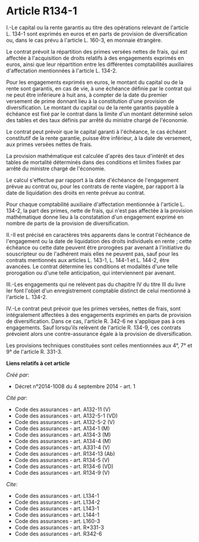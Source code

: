# Article R134-1

I.-Le capital ou la rente garantis au titre des opérations relevant de l'article L. 134-1 sont exprimés en euros et en parts
de provision de diversification ou, dans le cas prévu à l'article L. 160-3, en monnaie étrangère. 

Le contrat prévoit la répartition des primes versées nettes de frais, qui est affectée à l'acquisition de droits relatifs à
des engagements exprimés en euros, ainsi que leur répartition entre les différentes comptabilités auxiliaires d'affectation
mentionnées à l'article L. 134-2. 

Pour les engagements exprimés en euros, le montant du capital ou de la rente sont garantis, en cas de vie, à une échéance
définie par le contrat qui ne peut être inférieure à huit ans, à compter de la date du premier versement de prime donnant
lieu à la constitution d'une provision de diversification. Le montant du capital ou de la rente garantis payable à échéance
est fixé par le contrat dans la limite d'un montant déterminé selon des tables et des taux définis par arrêté du ministre
chargé de l'économie. 

Le contrat peut prévoir que le capital garanti à l'échéance, le cas échéant constitutif de la rente garantie, puisse être
inférieur, à la date de versement, aux primes versées nettes de frais. 

La provision mathématique est calculée d'après des taux d'intérêt et des tables de mortalité déterminés dans des conditions
et limites fixées par arrêté du ministre chargé de l'économie. 

Le calcul s'effectue par rapport à la date d'échéance de l'engagement prévue au contrat ou, pour les contrats de rente
viagère, par rapport à la date de liquidation des droits en rente prévue au contrat. 

Pour chaque comptabilité auxiliaire d'affectation mentionnée à l'article L. 134-2, la part des primes, nette de frais, qui
n'est pas affectée à la provision mathématique donne lieu à la constatation d'un engagement exprimé en nombre de parts de la
provision de diversification. 

II.-Il est précisé en caractères très apparents dans le contrat l'échéance de l'engagement ou la date de liquidation des
droits individuels en rente ; cette échéance ou cette date peuvent être prorogées par avenant à l'initiative du souscripteur
ou de l'adhérent mais elles ne peuvent pas, sauf pour les contrats mentionnés aux articles L. 143-1, L. 144-1 et L. 144-2,
être avancées. Le contrat détermine les conditions et modalités d'une telle prorogation ou d'une telle anticipation, qui
interviennent par avenant. 

III.-Les engagements qui ne relèvent pas du chapitre IV du titre III du livre Ier font l'objet d'un enregistrement comptable
distinct de celui mentionné à l'article L. 134-2. 

IV.-Le contrat peut prévoir que les primes versées, nettes de frais, sont intégralement affectées à des engagements exprimés
en parts de provision de diversification. Dans ce cas, l'article R. 342-6 ne s'applique pas à ces engagements. Sauf
lorsqu'ils relèvent de l'article R. 134-9, ces contrats prévoient alors une contre-assurance égale à la provision de
diversification. 

Les provisions techniques constituées sont celles mentionnées aux 4°, 7° et 9° de l'article R. 331-3.

**Liens relatifs à cet article**

_Créé par_:

  - Décret n°2014-1008 du 4 septembre 2014 - art. 1

_Cité par_:

  - Code des assurances - art. A132-11 (V)
  - Code des assurances - art. A132-5-1 (VD)
  - Code des assurances - art. A132-5-2 (V)
  - Code des assurances - art. A134-1 (M)
  - Code des assurances - art. A134-3 (M)
  - Code des assurances - art. A134-4 (M)
  - Code des assurances - art. A331-4 (V)
  - Code des assurances - art. R134-13 (Ab)
  - Code des assurances - art. R134-5 (V)
  - Code des assurances - art. R134-6 (VD)
  - Code des assurances - art. R134-9 (V)

_Cite_:

  - Code des assurances - art. L134-1
  - Code des assurances - art. L134-2
  - Code des assurances - art. L143-1
  - Code des assurances - art. L144-1
  - Code des assurances - art. L160-3
  - Code des assurances - art. R*331-3
  - Code des assurances - art. R342-6
